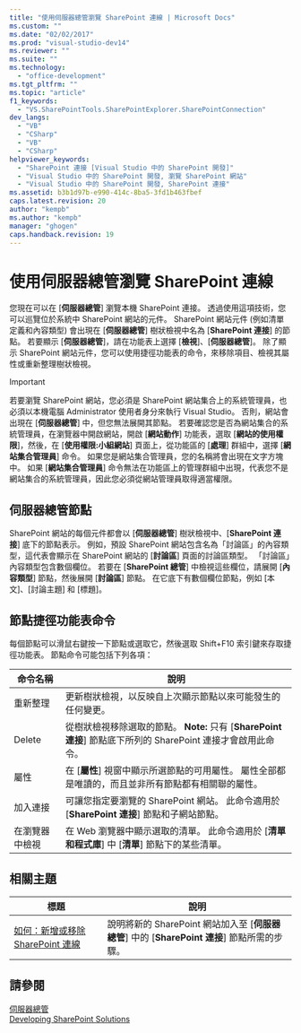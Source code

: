 ```yaml
---
title: "使用伺服器總管瀏覽 SharePoint 連線 | Microsoft Docs"
ms.custom: ""
ms.date: "02/02/2017"
ms.prod: "visual-studio-dev14"
ms.reviewer: ""
ms.suite: ""
ms.technology: 
  - "office-development"
ms.tgt_pltfrm: ""
ms.topic: "article"
f1_keywords: 
  - "VS.SharePointTools.SharePointExplorer.SharePointConnection"
dev_langs: 
  - "VB"
  - "CSharp"
  - "VB"
  - "CSharp"
helpviewer_keywords: 
  - "SharePoint 連接 [Visual Studio 中的 SharePoint 開發]"
  - "Visual Studio 中的 SharePoint 開發, 瀏覽 SharePoint 網站"
  - "Visual Studio 中的 SharePoint 開發, SharePoint 連接"
ms.assetid: b3b1d97b-e990-414c-8ba5-3fd1b463fbef
caps.latest.revision: 20
author: "kempb"
ms.author: "kempb"
manager: "ghogen"
caps.handback.revision: 19
---
```

# 使用伺服器總管瀏覽 SharePoint 連線
  您現在可以在 \[**伺服器總管**\] 瀏覽本機 SharePoint 連接。  透過使用這項技術，您可以巡覽位於系統中 SharePoint 網站的元件。  SharePoint 網站元件 \(例如清單定義和內容類型\) 會出現在 \[**伺服器總管**\] 樹狀檢視中名為 \[**SharePoint 連接**\] 的節點。  若要顯示 \[**伺服器總管**\]，請在功能表上選擇 \[**檢視**\]、\[**伺服器總管**\]。  除了顯示 SharePoint 網站元件，您可以使用捷徑功能表的命令，來移除項目、檢視其屬性或重新整理樹狀檢視。  
  
> [!IMPORTANT]  
>  若要瀏覽 SharePoint 網站，您必須是 SharePoint 網站集合上的系統管理員，也必須以本機電腦 Administrator 使用者身分來執行 Visual Studio。  否則，網站會出現在 \[**伺服器總管**\] 中，但您無法展開其節點。  若要確認您是否為網站集合的系統管理員，在瀏覽器中開啟網站，開啟 \[**網站動作**\] 功能表，選取 \[**網站的使用權限**\]，然後，在 \[**使用權限:小組網站**\] 頁面上，從功能區的 \[**處理**\] 群組中，選擇 \[**網站集合管理員**\] 命令。  如果您是網站集合管理員，您的名稱將會出現在文字方塊中。  如果 \[**網站集合管理員**\] 命令無法在功能區上的管理群組中出現，代表您不是網站集合的系統管理員，因此您必須從網站管理員取得適當權限。  
  
## 伺服器總管節點  
 SharePoint 網站的每個元件都會以 \[**伺服器總管**\] 樹狀檢視中、\[**SharePoint 連接**\] 底下的節點表示。  例如，預設 SharePoint 網站包含名為「討論區」的內容類型，這代表會顯示在 SharePoint 網站的 \[**討論區**\] 頁面的討論區類型。  「討論區」內容類型包含數個欄位。  若要在 \[**SharePoint 總管**\] 中檢視這些欄位，請展開 \[**內容類型**\] 節點，然後展開 \[**討論區**\] 節點。  在它底下有數個欄位節點，例如 \[本文\]、\[討論主題\] 和 \[標題\]。  
  
## 節點捷徑功能表命令  
 每個節點可以滑鼠右鍵按一下節點或選取它，然後選取 Shift\+F10 索引鍵來存取捷徑功能表。  節點命令可能包括下列各項：  
  
|命令名稱|說明|  
|----------|--------|  
|重新整理|更新樹狀檢視，以反映自上次顯示節點以來可能發生的任何變更。|  
|Delete|從樹狀檢視移除選取的節點。 **Note:**  只有 \[**SharePoint 連接**\] 節點底下所列的 SharePoint 連接才會啟用此命令。|  
|屬性|在 \[**屬性**\] 視窗中顯示所選節點的可用屬性。  屬性全部都是唯讀的，而且並非所有節點都有相關聯的屬性。|  
|加入連接|可讓您指定要瀏覽的 SharePoint 網站。  此命令適用於 \[**SharePoint 連接**\] 節點和子網站節點。|  
|在瀏覽器中檢視|在 Web 瀏覽器中顯示選取的清單。  此命令適用於 \[**清單和程式庫**\] 中 \[**清單**\] 節點下的某些清單。|  
  
## 相關主題  
  
|標題|說明|  
|--------|--------|  
|[如何：新增或移除 SharePoint 連線](../sharepoint/how-to-add-or-remove-sharepoint-connections.md)|說明將新的 SharePoint 網站加入至 \[**伺服器總管**\] 中的 \[**SharePoint 連接**\] 節點所需的步驟。|  
  
## 請參閱  
 [伺服器總管](../Topic/Server%20Explorer.md)   
 [Developing SharePoint Solutions](../sharepoint/developing-sharepoint-solutions.md)  
  
  